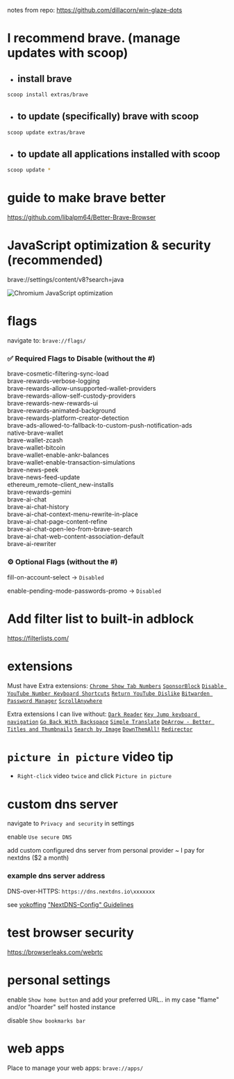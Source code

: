 notes from repo: https://github.com/dillacorn/win-glaze-dots

# I recommend brave. (manage updates with scoop)

- ## install brave
```sh
scoop install extras/brave
```

- ## to update (specifically) brave with scoop
```sh
scoop update extras/brave
```

- ## to update all applications installed with scoop
```sh
scoop update *
```

# guide to make brave better
https://github.com/libalpm64/Better-Brave-Browser

# JavaScript optimization & security (recommended)

brave://settings/content/v8?search=java

![Chromium JavaScript optimization](https://raw.githubusercontent.com/dillacorn/arch-hypr-dots/main/browser_notes/chromium_javascript_optimization.png)

# flags

navigate to: `brave://flags/`

### ✅ Required Flags to Disable (without the #)

brave-cosmetic-filtering-sync-load  
brave-rewards-verbose-logging  
brave-rewards-allow-unsupported-wallet-providers  
brave-rewards-allow-self-custody-providers  
brave-rewards-new-rewards-ui  
brave-rewards-animated-background  
brave-rewards-platform-creator-detection  
brave-ads-allowed-to-fallback-to-custom-push-notification-ads  
native-brave-wallet  
brave-wallet-zcash  
brave-wallet-bitcoin  
brave-wallet-enable-ankr-balances  
brave-wallet-enable-transaction-simulations  
brave-news-peek  
brave-news-feed-update  
ethereum_remote-client_new-installs  
brave-rewards-gemini  
brave-ai-chat  
brave-ai-chat-history  
brave-ai-chat-context-menu-rewrite-in-place  
brave-ai-chat-page-content-refine  
brave-ai-chat-open-leo-from-brave-search  
brave-ai-chat-web-content-association-default  
brave-ai-rewriter

### ⚙️ Optional Flags (without the #)

fill-on-account-select → `Disabled`

enable-pending-mode-passwords-promo → `Disabled`

# Add filter list to built-in adblock
https://filterlists.com/

# extensions

Must have Extra extensions:
[`Chrome Show Tab Numbers`](https://chromewebstore.google.com/detail/chrome-show-tab-numbers/pflnpcinjbcfefgbejjfanemlgcfjbna)
[`SponsorBlock`](https://chromewebstore.google.com/detail/sponsorblock-for-youtube/mnjggcdmjocbbbhaepdhchncahnbgone)
[`Disable YouTube Number Keyboard Shortcuts`](https://chromewebstore.google.com/detail/disable-youtube-number-ke/lajiknjoinemadijnpdnjjdmpmpigmge)
[`Return YouTube Dislike`](https://chromewebstore.google.com/detail/return-youtube-dislike/gebbhagfogifgggkldgodflihgfeippi)
[`Bitwarden Password Manager`](https://chromewebstore.google.com/detail/bitwarden-password-manage/nngceckbapebfimnlniiiahkandclblb)
[`ScrollAnywhere`](https://chromewebstore.google.com/detail/scrollanywhere/jehmdpemhgfgjblpkilmeoafmkhbckhi)

Extra extensions I can live without:
[`Dark Reader`](https://chromewebstore.google.com/detail/dark-reader/eimadpbcbfnmbkopoojfekhnkhdbieeh)
[`Key Jump keyboard navigation`](https://chromewebstore.google.com/detail/key-jump-keyboard-navigat/afdjhbmagopjlalgcjfclkgobaafamck)
[`Go Back With Backspace`](https://chromewebstore.google.com/detail/go-back-with-backspace/eekailopagacbcdloonjhbiecobagjci)
[`Simple Translate`](https://chromewebstore.google.com/detail/simple-translate/ibplnjkanclpjokhdolnendpplpjiace)
[`DeArrow - Better Titles and Thumbnails`](https://chromewebstore.google.com/detail/dearrow-better-titles-and/enamippconapkdmgfgjchkhakpfinmaj)
[`Search by Image`](https://chromewebstore.google.com/detail/search-by-image/cnojnbdhbhnkbcieeekonklommdnndci)
[`DownThemAll!`](https://chromewebstore.google.com/detail/downthemall/nljkibfhlpcnanjgbnlnbjecgicbjkge)
[`Redirector`](https://chromewebstore.google.com/detail/redirector/ocgpenflpmgnfapjedencafcfakcekcd)

# `picture in picture` video tip 
- `Right-click` video `twice` and click `Picture in picture`

# custom dns server

navigate to `Privacy and security` in settings

enable `Use secure DNS`

add custom configured dns server from personal provider ~ I pay for nextdns ($2 a month)
### example dns server address

DNS-over-HTTPS: `https://dns.nextdns.io\xxxxxxx`

see [yokoffing](https://github.com/yokoffing) ["NextDNS-Config" Guidelines](https://github.com/yokoffing/NextDNS-Config?tab=readme-ov-file)

# test browser security
https://browserleaks.com/webrtc

# personal settings

enable `Show home button` and add your preferred URL.. in my case "flame" and/or "hoarder" self hosted instance

disable `Show bookmarks bar`

# web apps

Place to manage your web apps: `brave://apps/`
